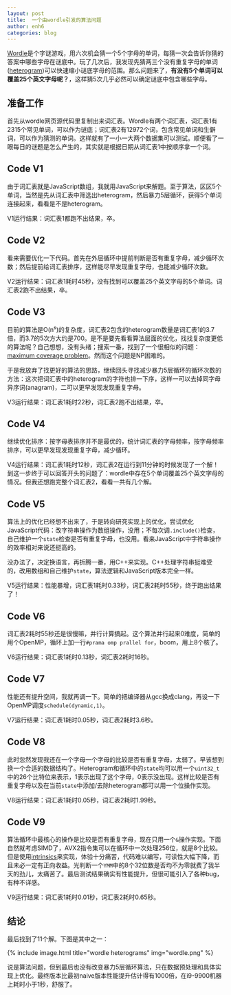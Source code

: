 ```yaml
---
layout: post
title:  一个由wordle引发的算法问题
author: enh6
categories: blog
---
```


[Wordle](https://www.powerlanguage.co.uk/wordle/)是个字谜游戏，用六次机会猜一个5个字母的单词，每猜一次会告诉你猜的答案中哪些字母在谜底中。玩了几次后，我发现先猜两三个没有重复字母的单词([heterogram](https://en.wikipedia.org/wiki/Heterogram_(literature)))可以快速缩小谜底字母的范围。那么问题来了，**有没有5个单词可以覆盖25个英文字母呢？**，这样猜5次几乎必然可以确定谜底中包含哪些字母。

## 准备工作

首先从wordle网页源代码里复制出来词汇表。Wordle有两个词汇表，词汇表1有2315个常见单词，可以作为谜底；词汇表2有12972个词，包含常见单词和生僻词，可以作为猜测的单词。这样就有了一小一大两个数据集可以测试。顺便看了一眼每日的谜题是怎么产生的，其实就是根据日期从词汇表1中按顺序拿一个词。

## Code V1

由于词汇表就是JavaScript数组，我就用JavaScript来解题。至于算法，区区5个单词，当然是先从词汇表中筛选出heterogram，然后暴力5层循环，获得5个单词连接起来，看看是不是heterogram。

V1运行结果：词汇表1都跑不出结果，卒。

## Code V2

看来需要优化一下代码。首先在外层循环中提前判断是否有重复字母，减少循环次数；然后提前给词汇表排序，这样能尽早发现重复字母，也能减少循环次数。

V2运行结果：词汇表1耗时45秒，没有找到可以覆盖25个英文字母的5个单词。词汇表2跑不出结果，卒。

## Code V3

目前的算法是O(n⁵)的复杂度，词汇表2包含的heterogram数量是词汇表1的3.7倍，而3.7的5次方大约是700。是不是要先看看算法层面的优化，找找复杂度更低的算法呢？自己想想，没有头绪；搜索一番，找到了一个很相似的问题：[maximum coverage problem](https://en.wikipedia.org/wiki/Maximum_coverage_problem)。然而这个问题是NP困难的。

于是我放弃了找更好的算法的思路，继续回头寻找减少暴力5层循环的循环次数的方法：这次把词汇表中的heterogram的字符也排一下序，这样一可以去掉同字母异序词(anagram)，二可以更早发现发现重复字母。

V3运行结果：词汇表1耗时22秒，词汇表2跑不出结果，卒。

## Code V4

继续优化排序：按字母表排序并不是最优的，统计词汇表的字母频率，按字母频率排序，可以更早发现发现重复字母，减少循环。

V4运行结果：词汇表1耗时12秒，词汇表2在运行到11分钟的时候发现了一个解！到这一步终于可以回答开头的问题了：wordle中存在5个单词覆盖25个英文字母的情况。但我还想跑完整个词汇表2，看看一共有几个解。

## Code V5

算法上的优化已经想不出来了，于是转向研究实现上的优化，尝试优化JavaScript代码：改字符串操作为数组操作，没用；不每次调`.include()`检查，自己维护一个`state`检查是否有重复字母，也没用。看来JavaScript中字符串操作的效率相对来说还挺高的。

没办法了，决定换语言，再折腾一番，用C++来实现。C++处理字符串挺难受的，改用数组和自己维护`state`，算法逻辑和JavaScript版本完全一样。

V5运行结果：性能暴增，词汇表1耗时0.33秒，词汇表2耗时55秒，终于跑出结果了！

## Code V6

词汇表2耗时55秒还是很慢嘛，并行计算搞起。这个算法并行起来0难度，简单的用个OpenMP，循环上加一行`#prama omp prallel for`，boom，用上8个核了。

V6运行结果：词汇表1耗时0.13秒，词汇表2耗时16秒。

## Code V7

性能还有提升空间，我就再调一下。简单的把编译器从gcc换成clang，再设一下OpenMP调度`schedule(dynamic,1)`。

V7运行结果：词汇表1耗时0.05秒，词汇表2耗时3.6秒。

## Code V8

此时忽然发现我还在一个字母一个字母的比较是否有重复字母，太弱了。早该想到换一个合适的数据结构了。Heterogram和循环中的`state`均可以用一个`uint32_t`中的26个比特位来表示，1表示出现了这个字母，0表示没出现。这样比较是否有重复字母以及在当前`state`中添加/去除heterogram都可以用一个位操作实现。

V8运行结果：词汇表1耗时0.05秒，词汇表2耗时1.99秒。

## Code V9

算法循环中最核心的操作是比较是否有重复字母，现在只用一个`&`操作实现。下面自然就考虑SIMD了，AVX2指令集可以在循环中一次处理256位，就是8个比较。但是使用[intrinsics](https://www.intel.com/content/www/us/en/docs/intrinsics-guide/index.html)来实现，体验十分痛苦，代码难以编写，可读性大幅下降，而且未必一定有正向收益。光判断一个`YMM`中的8个32位数是否均不为零就费了我半天的劲儿，太痛苦了。最后测试结果确实有性能提升，但很可能引入了各种bug，有种不详感。

V9运行结果：词汇表1耗时0.01秒，词汇表2耗时0.65秒。

## 结论

最后找到了11个解。下图是其中之一：

{% include image.html title="wordle heterograms" img="wordle.png" %}

说是算法问题，但到最后也没有改变暴力5层循环算法，只在数据预处理和具体实现上优化。最终版本比最初naive版本性能提升估计得有1000倍，在i9-9900机器上耗时小于1秒，舒服了。
